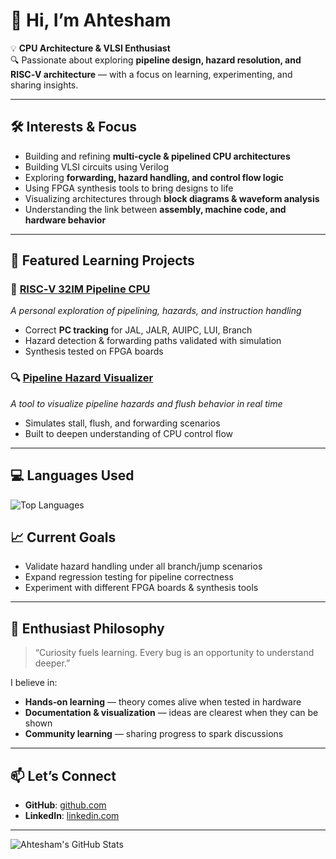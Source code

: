 # 👋 Hi, I’m Ahtesham  

💡 **CPU Architecture & VLSI Enthusiast**  
🔍 Passionate about exploring **pipeline design, hazard resolution, and RISC‑V architecture** — with a focus on learning, experimenting, and sharing insights.

---

## 🛠️ Interests & Focus
- Building and refining **multi‑cycle & pipelined CPU architectures**
- Building VLSI circuits using Verilog
- Exploring **forwarding, hazard handling, and control flow logic**
- Using FPGA synthesis tools to bring designs to life
- Visualizing architectures through **block diagrams & waveform analysis**
- Understanding the link between **assembly, machine code, and hardware behavior**

---

## 📂 Featured Learning Projects
### 🚀 [RISC‑V 32IM Pipeline CPU](https://github.com/vlsienthusiast00x/rv32im-pipelined-cpu)
_A personal exploration of pipelining, hazards, and instruction handling_  
- Correct **PC tracking** for JAL, JALR, AUIPC, LUI, Branch  
- Hazard detection & forwarding paths validated with simulation  
- Synthesis tested on FPGA boards

### 🔍 [Pipeline Hazard Visualizer](#)
_A tool to visualize pipeline hazards and flush behavior in real time_  
- Simulates stall, flush, and forwarding scenarios  
- Built to deepen understanding of CPU control flow

---

## 💻 Languages Used

![Top Languages](https://github-readme-stats.vercel.app/api/top-langs/?username=YourUsername&layout=compact&theme=radical)

## 📈 Current Goals
- Validate hazard handling under all branch/jump scenarios
- Expand regression testing for pipeline correctness
- Experiment with different FPGA boards & synthesis tools

---

## 📜 Enthusiast Philosophy
> “Curiosity fuels learning. Every bug is an opportunity to understand deeper.”

I believe in:
- **Hands‑on learning** — theory comes alive when tested in hardware
- **Documentation & visualization** — ideas are clearest when they can be shown
- **Community learning** — sharing progress to spark discussions

---

## 📫 Let’s Connect
- **GitHub**: [github.com](github.com/vlsienthusiast00x)
- **LinkedIn**: [linkedin.com](https://www.linkedin.com/in/ahtesham-ahmed-779845365/)

---

<!-- Optional: Add GitHub Stats -->
![Ahtesham's GitHub Stats](https://github-readme-stats.vercel.app/api?username=vlsienthusiast00x&show_icons=true&theme=radical)
